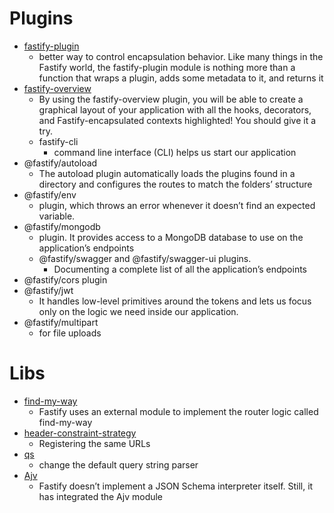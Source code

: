 # Plugins

- [fastify-plugin](https://www.npmjs.com/package/fastify-plugin)
  - better way to control encapsulation behavior. Like many things in the Fastify world, the fastify-plugin module is nothing more than a function that wraps a plugin, adds some metadata to it, and returns it
- [fastify-overview](https://github.com/Eomm/fastify-overview)
  - By using the fastify-overview plugin, you will be able to create a graphical layout of your application with all the hooks, decorators, and Fastify-encapsulated contexts highlighted! You should give it a try.
  - fastify-cli
    - command line interface (CLI) helps us start our application
- @fastify/autoload
  - The autoload plugin automatically loads the plugins found in a directory and configures the routes to match the folders’ structure
- @fastify/env
  - plugin, which throws an error whenever it doesn’t find an expected variable.
- @fastify/mongodb
  - plugin. It provides access to a MongoDB database to use on the application’s endpoints
  - @fastify/swagger and  @fastify/swagger-ui plugins.
	  - Documenting a complete list of all the application’s endpoints
-  @fastify/cors plugin
- @fastify/jwt
	- It handles low-level primitives around the tokens and lets us focus only on the logic we need inside our application.
- @fastify/multipart 
	- for file uploads

# Libs

- [find-my-way](https://github.com/delvedor/find-my-way)
  - Fastify uses an external module to implement the router logic called find-my-way
- [header-constraint-strategy](https://github.com/Eomm/header-constraint-strategy)
  - Registering the same URLs
- [qs](https://www.npmjs.com/package/qs)
  - change the default query string parser
- [Ajv](https://www.npmjs.com/package/ajv)
  - Fastify doesn’t implement a JSON Schema interpreter itself. Still, it has integrated the Ajv module
